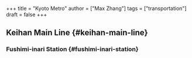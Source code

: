 +++
title = "Kyoto Metro"
author = ["Max Zhang"]
tags = ["transportation"]
draft = false
+++

## Keihan Main Line {#keihan-main-line}


### Fushimi-inari Station {#fushimi-inari-station}
